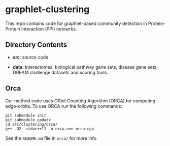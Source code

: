 # graphlet-clustering

This repo contains code for graphlet-based community detection in Protein-Protein Interaction (PPI) netowrks. 

## Directory Contents

- **src**: source code.

- **data**: Interactomes, biological pathway gene sets, disease gene sets, DREAM challenge datasets and scoring tools.


## Orca

Our method code uses ORbit Counting Algorithm (ORCA) for computing edge-orbits. To use ORCA run the following commands:

```
git submodule init
git submodule update
cd src/clustering/orca/
g++ -O2 -std=c++11 -o orca.exe orca.cpp
```

See the `README.md` file in `orca/` for more info.
